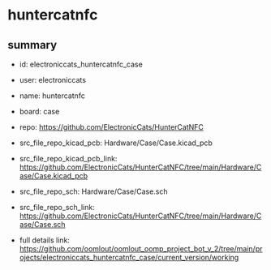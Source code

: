 # huntercatnfc
 
## summary 
* id: electroniccats_huntercatnfc_case
* user: electroniccats
* name: huntercatnfc
* board: case
* repo: https://github.com/ElectronicCats/HunterCatNFC
* src_file_repo_kicad_pcb: Hardware/Case/Case.kicad_pcb
* src_file_repo_kicad_pcb_link: https://github.com/ElectronicCats/HunterCatNFC/tree/main/Hardware/Case/Case.kicad_pcb


* src_file_repo_sch: Hardware/Case/Case.sch
* src_file_repo_sch_link: https://github.com/ElectronicCats/HunterCatNFC/tree/main/Hardware/Case/Case.sch
* full details link: https://github.com/oomlout/oomlout_oomp_project_bot_v_2/tree/main/projects/electroniccats_huntercatnfc_case/current_version/working  







